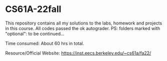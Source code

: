 # CS61A-22fall
This repository contains all my solutions to the labs, homework and projects in this course. All codes passed the ok autograder.
PS: folders marked with "optional": to be continued...

Time consumed: About 60 hrs in total.

Resource/Official Website: https://inst.eecs.berkeley.edu/~cs61a/fa22/
